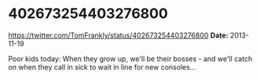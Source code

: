 # 402673254403276800
https://twitter.com/TomFrankly/status/402673254403276800
**Date:** 2013-11-19

Poor kids today: When they grow up, we'll be their bosses - and we'll catch on when they call in sick to wait in line for new consoles...

